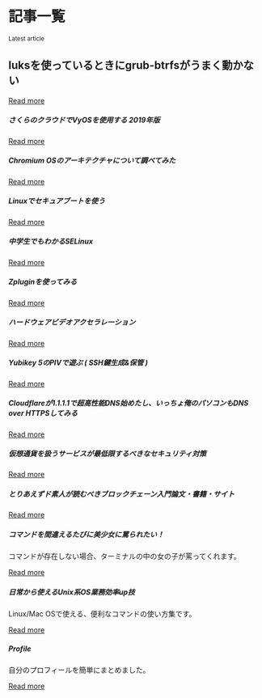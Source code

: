 # 記事一覧

<script>console.log("https://api.github.com/repos/onokatio-blog/blog/git/trees/master")</script>

<div class="jumbotron">
  <small class="text-muted">Latest article</small>
  <h2>luksを使っているときにgrub-btrfsがうまく動かない</h2>
  <a class="card-link" href="#/page/luks-btrfs">Read more</a>
</div>

<div class="card-columns">

<div class="card">
  <div class="card-body">
    <h5 class="card-title">さくらのクラウドでVyOSを使用する 2019年版</h5>
    <a class="card-link" href="#/page/vyos">Read more</a>
  </div>
</div>

<div class="card">
  <div class="card-body">
    <h5 class="card-title">Chromium OSのアーキテクチャについて調べてみた</h5>
    <a class="card-link" href="#/page/chrome-os">Read more</a>
  </div>
</div>

<div class="card">
  <div class="card-body">
    <h5 class="card-title">Linuxでセキュアブートを使う</h5>
    <a class="card-link" href="#/page/secureboot">Read more</a>
  </div>
</div>

<div class="card">
  <div class="card-body">
    <h5 class="card-title">中学生でもわかるSELinux</h5>
    <a class="card-link" href="#/page/selinux">Read more</a>
  </div>
</div>
  
<div class="card">
  <div class="card-body">
    <h5 class="card-title">Zpluginを使ってみる</h5>
    <a class="card-link" href="#/page/zplugin">Read more</a>
  </div>
</div>

<div class="card">
  <div class="card-body">
    <h5 class="card-title">ハードウェアビデオアクセラレーション</h5>
    <a class="card-link" href="#/page/archlinux-video-acceleration">Read more</a>
  </div>
</div>

<div class="card">
  <div class="card-body">
    <h5 class="card-title">Yubikey 5のPIVで遊ぶ ( SSH鍵生成&保管 )</h5>
    <a class="card-link" href="#/page/Yubikey">Read more</a>
  </div>
</div>

<div class="card">
  <div class="card-body">
    <h5 class="card-title">Cloudflareが1.1.1.1で超高性能DNS始めたし、いっちょ俺のパソコンもDNS over HTTPSしてみる</h1>
    <a class="card-link" href="#/page/dns-over-https">Read more</a>
  </div>
</div>

<div class="card">
  <div class="card-body">
    <h5 class="card-title">仮想通貨を扱うサービスが最低限するべきなセキュリティ対策</h1>
    <a class="card-link" href="#/page/blockchain-service">Read more</a>
  </div>
</div>

<div class="card">
  <div class="card-body">
    <h5 class="card-title">とりあえずド素人が読むべきブロックチェーン入門論文・書籍・サイト</h1>
    <a class="card-link" href="#/page/learn-blockchain">Read more</a>
  </div>
</div>

<div class="card">
  <div class="card-body">
    <h5 class="card-title">コマンドを間違えるたびに美少女に罵られたい！</h1>
    <p class="card-text">コマンドが存在しない場合、ターミナルの中の女の子が罵ってくれます。</p>
    <a class="card-link" href="#/page/when-command-fail">Read more</a>
  </div>
</div>

<div class="card">
  <div class="card-body">
    <h5 class="card-title">日常から使えるUnix系OS業務効率up技</h1>
    <p class="card-text">Linux/Mac OSで使える、便利なコマンドの使い方集です。</p>
    <a class="card-link" href="#/page/unix-tools">Read more</a>
  </div>
</div>


<div class="card">
  <div class="card-body">
    <h5 class="card-title">Profile</h1>
    <p class="card-text">自分のプロフィールを簡単にまとめました。</p>
    <a class="card-link" href="#/page/profile">Read more</a>
  </div>
</div>

</div>
